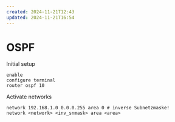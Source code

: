 ```yaml
---
created: 2024-11-21T12:43
updated: 2024-11-21T16:54
---
```

# OSPF

Initial setup

```
enable
configure terminal
router ospf 10
```

Activate networks

```
network 192.168.1.0 0.0.0.255 area 0 # inverse Subnetzmaske!
network <network> <inv_snmask> area <area>
```
